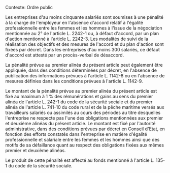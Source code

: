 Contexte: Ordre public

Les entreprises d'au moins cinquante salariés sont soumises à une pénalité à la charge de l'employeur en l'absence d'accord relatif à l'égalité professionnelle entre les femmes et les hommes à l'issue de la négociation mentionnée au 2° de l'article L. 2242-1 ou, à défaut d'accord, par un plan d'action mentionné à l'article L. 2242-3. Les modalités de suivi de la réalisation des objectifs et des mesures de l'accord et du plan d'action sont fixées par décret. Dans les entreprises d'au moins 300 salariés, ce défaut d'accord est attesté par un procès-verbal de désaccord.

La pénalité prévue au premier alinéa du présent article peut également être appliquée, dans des conditions déterminées par décret, en l'absence de publication des informations prévues à l'article L. 1142-8 ou en l'absence de mesures définies dans les conditions prévues à l'article L. 1142-9.

Le montant de la pénalité prévue au premier alinéa du présent article est fixé au maximum à 1 % des rémunérations et gains au sens du premier alinéa de l'article L. 242-1 du code de la sécurité sociale et du premier alinéa de l'article L. 741-10 du code rural et de la pêche maritime versés aux travailleurs salariés ou assimilés au cours des périodes au titre desquelles l'entreprise ne respecte pas l'une des obligations mentionnées aux premier et deuxième alinéas du présent article. Le montant est fixé par l'autorité administrative, dans des conditions prévues par décret en Conseil d'Etat, en fonction des efforts constatés dans l'entreprise en matière d'égalité professionnelle et salariale entre les femmes et les hommes ainsi que des motifs de sa défaillance quant au respect des obligations fixées aux mêmes premier et deuxième alinéas.

Le produit de cette pénalité est affecté au fonds mentionné à l'article L. 135-1 du code de la sécurité sociale.